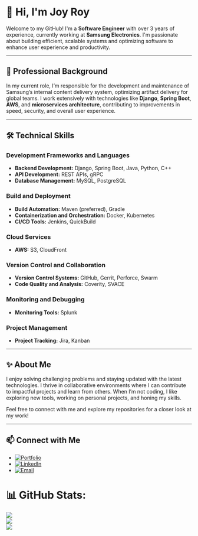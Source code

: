 
# 👋 Hi, I'm Joy Roy

Welcome to my GitHub! I'm a **Software Engineer** with over 3 years of experience, currently working at **Samsung Electronics**. I'm passionate about building efficient, scalable systems and optimizing software to enhance user experience and productivity.

---

## 🏢 **Professional Background**
In my current role, I’m responsible for the development and maintenance of Samsung’s internal content delivery system, optimizing artifact delivery for global teams. I work extensively with technologies like **Django**, **Spring Boot**, **AWS**, and **microservices architecture**, contributing to improvements in speed, security, and overall user experience.

---

## 🛠️ **Technical Skills**

### **Development Frameworks and Languages**
- **Backend Development:** Django, Spring Boot, Java, Python, C++
- **API Development:** REST APIs, gRPC
- **Database Management:** MySQL, PostgreSQL

### **Build and Deployment**
- **Build Automation:** Maven (preferred), Gradle
- **Containerization and Orchestration:** Docker, Kubernetes
- **CI/CD Tools:** Jenkins, QuickBuild

### **Cloud Services**
- **AWS:** S3, CloudFront

### **Version Control and Collaboration**
- **Version Control Systems:** GitHub, Gerrit, Perforce, Swarm
- **Code Quality and Analysis:** Coverity, SVACE

### **Monitoring and Debugging**
- **Monitoring Tools:** Splunk

### **Project Management**
- **Project Tracking:** Jira, Kanban

---

## ✨ **About Me**
I enjoy solving challenging problems and staying updated with the latest technologies. I thrive in collaborative environments where I can contribute to impactful projects and learn from others. When I’m not coding, I like exploring new tools, working on personal projects, and honing my skills.

Feel free to connect with me and explore my repositories for a closer look at my work!

---

## 📫 **Connect with Me**

- [![Portfolio](https://img.shields.io/badge/Portfolio-joy--roy--swe.github.io-blue?style=flat&logo=github)](http://joy-roy-swe.github.io/)
- [![LinkedIn](https://img.shields.io/badge/LinkedIn-joy--roy-blue?style=flat&logo=linkedin)](https://linkedin.com/in/joy-roy-swe)
- [![Email](https://img.shields.io/badge/Email-joy@example.com-blue?style=flat&logo=gmail)](mailto:joy.roy.nil76@gmail.com)

# 📊 GitHub Stats:
![](https://github-readme-stats.vercel.app/api?username=joy-roy-swe&theme=dark&hide_border=true&include_all_commits=false&count_private=false)<br/>
![](https://github-readme-streak-stats.herokuapp.com/?user=joy-roy-swe&theme=dark&hide_border=true)<br/>
![](https://github-readme-stats.vercel.app/api/top-langs/?username=joy-roy-swe&theme=dark&hide_border=true&include_all_commits=false&count_private=false&layout=compact)

<!-- Proudly created with GPRM ( https://gprm.itsvg.in ) -->
